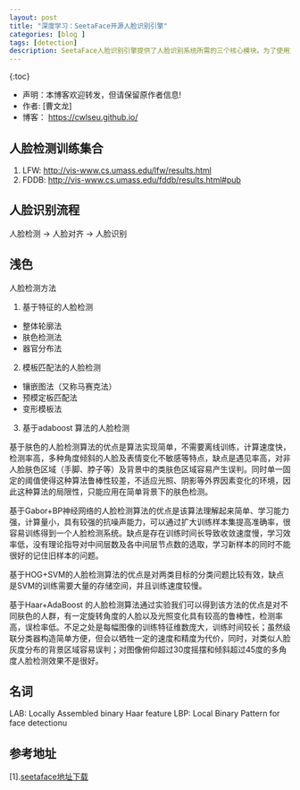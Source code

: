```yaml
---
layout: post
title: "深度学习：SeetaFace开源人脸识别引擎"
categories: [blog ]
tags: [detection]
description: SeetaFace人脸识别引擎提供了人脸识别系统所需的三个核心模块。为了使用方便，决定使用swig编译python接口进行使用。
---
```


{:toc}
- 声明：本博客欢迎转发，但请保留原作者信息!
- 作者: [曹文龙]
- 博客： <https://cwlseu.github.io/> 

## 人脸检测训练集合

1. LFW: http://vis-www.cs.umass.edu/lfw/results.html
2. FDDB: http://vis-www.cs.umass.edu/fddb/results.html#pub

## 人脸识别流程

人脸检测 -> 人脸对齐 -> 人脸识别

##  浅色

人脸检测方法
1. 基于特征的人脸检测
* 整体轮廓法
* 肤色检测法
* 器官分布法
2. 模板匹配法的人脸检测
* 镶嵌图法（又称马赛克法）
* 预模定板匹配法
* 变形模板法
3. 基于adaboost 算法的人脸检测

基于肤色的人脸检测算法的优点是算法实现简单，不需要离线训练，计算速度快，检测率高，多种角度倾斜的人脸及表情变化不敏感等特点，缺点是遇见率高，对非人脸肤色区域（手脚、脖子等）及背景中的类肤色区域容易产生误判。同时单一固定的阈值使得这种算法鲁棒性较差，不适应光照、阴影等外界因素变化的环境，因此这种算法的局限性，只能应用在简单背景下的肤色检测。

基于Gabor+BP神经网络的人脸检测算法的优点是该算法理解起来简单、学习能力强，计算量小，具有较强的抗噪声能力，可以通过扩大训练样本集提高准确率，很容易训练得到一个人脸检测系统。缺点是存在训练时间长导致收敛速度慢，学习效率低，没有理论指导对中间层数及各中间层节点数的选取，学习新样本的同时不能很好的记住旧样本的问题。

基于HOG+SVM的人脸检测算法的优点是对两类目标的分类问题比较有效，缺点是SVM的训练需要大量的存储空间，并且训练速度较慢。

基于Haar+AdaBoost 的人脸检测算法通过实验我们可以得到该方法的优点是对不同肤色的人群，有一定旋转角度的人脸以及光照变化具有较高的鲁棒性，检测率高，误检率低。不足之处是每幅图像的训练特征维数庞大，训练时间较长；虽然级联分类器构造简单方便，但会以牺牲一定的速度和精度为代价，同时，对类似人脸灰度分布的背景区域容易误判；对图像俯仰超过30度摇摆和倾斜超过45度的多角度人脸检测效果不是很好。

## 名词

LAB: Locally Assembled binary Haar feature
LBP: Local Binary Pattern for face detectionu

## 参考地址
[1].[seetaface地址下载](https://github.com/seetaface/SeetaFaceEngine)